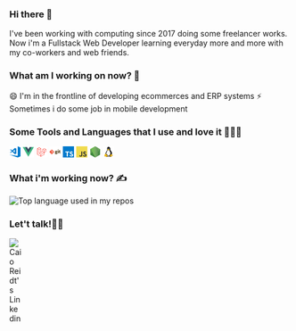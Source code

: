 ### Hi there 👋

 I've been working with computing since 2017 doing some freelancer works. Now i'm a Fullstack Web Developer learning everyday more and more with my co-workers and web friends.

### What am I working on now? 🔭
😄 I'm in the frontline of developing ecommerces and ERP systems
⚡ Sometimes i do some job in mobile development


### Some Tools and Languages that I use and love it 👨🏻‍💻


<code><img height="20" src="https://raw.githubusercontent.com/github/explore/80688e429a7d4ef2fca1e82350fe8e3517d3494d/topics/visual-studio-code/visual-studio-code.png"></code>
<code><img height="20" src="https://raw.githubusercontent.com/github/explore/80688e429a7d4ef2fca1e82350fe8e3517d3494d/topics/vue/vue.png"></code>
<code><img height="20" src="https://raw.githubusercontent.com/github/explore/56a826d05cf762b2b50ecbe7d492a839b04f3fbf/topics/laravel/laravel.png"></code>
<code><img height="20" src="https://raw.githubusercontent.com/github/explore/80688e429a7d4ef2fca1e82350fe8e3517d3494d/topics/git/git.png"></code>
<code><img height="20" src="https://raw.githubusercontent.com/github/explore/80688e429a7d4ef2fca1e82350fe8e3517d3494d/topics/typescript/typescript.png"></code>
<code><img height="20" src="https://raw.githubusercontent.com/github/explore/80688e429a7d4ef2fca1e82350fe8e3517d3494d/topics/javascript/javascript.png"></code>
<code><img height="20" src="https://raw.githubusercontent.com/github/explore/80688e429a7d4ef2fca1e82350fe8e3517d3494d/topics/nodejs/nodejs.png"></code>
<code><img height="20" src="https://raw.githubusercontent.com/github/explore/80688e429a7d4ef2fca1e82350fe8e3517d3494d/topics/linux/linux.png"></code>

### What i'm working now? ✍️

<img width="" src="https://github-readme-stats.vercel.app/api/top-langs/?username=qreidt&layout=compact&hide_title=1&card_width=300" alt="Top language used in my repos" />

### Let't talk!🤘🏻 
<a href="https://www.linkedin.com/in/pedro-ramos-97168a189/" target="_blank">
  <img align="left" alt="Caio Reidt's Linkedin" width="22px" src="https://cdn.jsdelivr.net/npm/simple-icons@v3/icons/linkedin.svg" />
</a>
